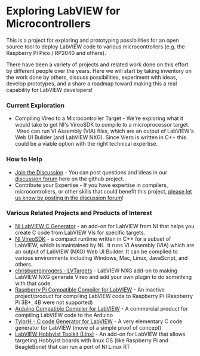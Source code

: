 # Exploring LabVIEW for Microcontrollers

This is a project for exploring and prototyping possibilities for an open source tool to deploy LabVIEW code to various microcontrollers (e.g. the Raspberry Pi Pico / RP2040 and others).

There have been a variety of projects and related work done on this effort by different people over the years. Here we will start by taking inventory on the work done by others, discuss possibilities, experiment with ideas, develop prototypes, and a share a roadmap toward making this a real capability for LabVIEW developers!

### Current Exploration

*   Compiling Vireo to a Microcontroller Target - We're exploring what it would take to get NI's VireoSDK to compile to a microprocessor target.  Vireo can run VI Assembly (VIA) files, which are an output of LabVIEW's Web UI Builder (and LabVIEW NXG). Since Viero is written in C++ this could be a viable option with the right technical expertise.

### How to Help

*   [Join the Discussion](https://github.com/labview-for-microcontrollers/exploring-labview-for-microcontrollers/discussions) - You can post questions and ideas in our [discussion forum](https://github.com/labview-for-microcontrollers/exploring-labview-for-microcontrollers/discussions) here on the github project.
*   Contribute your Expertise - If you have expertise in compilers, microcontrollers, or other skills that could benefit this project, [please let us know by posting in the discussion forum](https://github.com/labview-for-microcontrollers/exploring-labview-for-microcontrollers/discussions)!

### Various Related Projects and Products of Interest

*   [NI LabVIEW C Generator](https://www.ni.com/en-us/support/downloads/software-products/download.labview-c-generator-module.html#322515) - an add-on for LabVIEW from NI that helps you create C code from LabVIEW VIs for specific targets.
*   [NI VireoSDK](https://github.com/ni/VireoSDK) - a compact runtime written in C++ for a subset of LabVIEW, which is maintained by NI.  It runs VI Assembly (VIA) which are an output of LabVIEW (NXG) Web UI Builder. It can be compiled to various environments including Windows, Mac, Linux, JavaScript, and others.
*   [chrisbuerginrogers - LVTargets](https://github.com/chrisbuerginrogers/LVTargets) - LabVIEW NXG add-on to making LabVIEW NXG generate Vireo and add your own plugin to do something with that code.
*   [Raspberry Pi Compatible Compiler for LabVIEW](https://github.com/labviewforRaspi/LabVIEWforRasPi) - An inactive project/product for compiling LabVIEW code to Raspberry Pi (Raspberry Pi 3B+, 4B were not supported)
*   [Arduino Compatible Compiler for LabVIEW](https://www.ni.com/en-us/support/downloads/tools-network/download.arduino--compatible-compiler-for-labview.html#379003) - A commercial product for compiling LabVIEW code to the Arduino
*   [TylorH - C code Generator for LabVIEW](https://github.com/taylorh140/LabVIEWCGen) - A very elementary C code generator for LabVIEW (move of a simple proof of concept)
*   [LabVIEW Hobbyist Toolkit (Linx)](https://www.ni.com/en-us/support/downloads/tools-network/download.labview-hobbyist-toolkit.html#376574) - An add-on for LabVIEW that allows targeting Hobbyist boards with linux OS (like Raspberry Pi and BeagleBone) that can run a port of NI Linux RT
